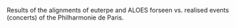 Results of the alignments of euterpe and ALOES forseen vs. realised events (concerts) of the Philharmonie de Paris.
